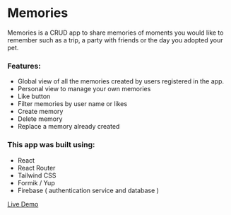 # Memories

Memories is a CRUD app to share memories of moments you would like to remember such as a trip, a party with friends or the day you adopted your pet.

### Features: 
- Global view of all the memories created by users registered in the app.
- Personal view to manage your own memories
- Like button
- Filter memories by user name or likes
- Create memory
- Delete memory
- Replace a memory already created

### This app was built using:
- React
- React Router
- Tailwind CSS
- Formik / Yup
- Firebase ( authentication service and database )

[Live Demo](https://memories-eldev1.vercel.app/)